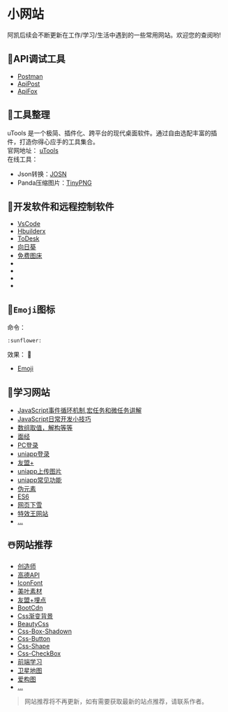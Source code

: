 # 小网站

阿凯后续会不断更新在工作/学习/生活中遇到的一些常用网站。欢迎您的查阅哟!

## :blossom:API调试工具


- [Postman](https://www.getpostman.com/)
- [ApiPost](https://v7.apipost.cn/#/apis/run)
- [ApiFox](https://www.apifox.cn)

## :sunflower:工具整理

uTools 是一个极简、插件化、跨平台的现代桌面软件。通过自由选配丰富的插件，打造你得心应手的工具集合。  
官网地址： [uTools](https://www.u.tools/)  
在线工具：

- Json转换：[JOSN](https://www.json.cn/#)
- Panda压缩图片：[TinyPNG](https://tinypng.com/)

## :rose:开发软件和远程控制软件
- [VsCode](https://code.visualstudio.com/)
- [Hbuilderx](https://www.dcloud.io/hbuilderx.html)
- [ToDesk](https://www.todesk.com/)
- [向日葵](https://sunlogin.oray.com/)
- [免费图床](https://imgtp.com/)
- []()
- []()
- []()
- []()



## :sunflower:`Emoji`图标

命令：

```
:sunflower:
```

效果：
:sunflower:

- [Emoji](https://github.com/markdown-it/markdown-it-emoji/blob/master/lib/data/full.json)


## :sunflower:学习网站
- [JavaScript事件循环机制,宏任务和微任务讲解](https://juejin.cn/post/7112616745508012062)
- [JavaScript日常开发小技巧](https://juejin.cn/post/7112704104694022152)
- [数组取值，解构等等](https://juejin.cn/post/7111302214945079310)
- [面经](https://juejin.cn/post/7016593221815910408)
- [PC登录](https://juejin.cn/post/7098590812069429284)
- [uniapp登录](https://juejin.cn/post/7105023071056035877)
- [友盟+](https://blog.csdn.net/krico233/article/details/122459028)
- [uniapp上传图片](https://haozhongping.blog.csdn.net/article/details/123108246?spm=1001.2101.3001.6650.14&utm_medium=distribute.pc_relevant.none-task-blog-2%7Edefault%7EBlogCommendFromBaidu%7ERate-14.pc_relevant_default&depth_1-utm_source=distribute.pc_relevant.none-task-blog-2%7Edefault%7EBlogCommendFromBaidu%7ERate-14.pc_relevant_default&utm_relevant_index=20)
- [uniapp常见功能](https://www.kancloud.cn/wangking/uniapp/1868620)
- [伪元素](https://juejin.cn/post/6854573204011221000#heading-19)
- [ES6](https://juejin.cn/post/7016520448204603423)
- [网页下雪](https://api.vvhan.com/api/snow)
- [特效王网站](https://www.vantajs.com/?effect=waves)
- [...]()


## :snowman_with_snow:网站推荐
- [创造师](https://www.chuangzaoshi.com/)
- [高德API](https://lbs.amap.com/)
- [IconFont](https://www.iconfont.cn/)
- [美叶素材](https://www.meiye.art/inspiration/26/28)
- [友盟+埋点](https://mp.umeng.com/apps/overview)
- [BootCdn](https://www.bootcdn.cn/)
- [Css渐变背景](https://color.oulu.me/)
- [BeautyCss](https://uiverse.io/)
- [Css-Box-Shadown](https://getcssscan.com/css-box-shadow-examples?ref=producthunt)
- [Css-Button](https://getcssscan.com/css-buttons-examples)
- [Css-Shape](https://getcssscan.com/css-shapes)
- [Css-CheckBox](https://getcssscan.com/css-checkboxes-examples)
- [前端学习](https://wws3v4evub.feishu.cn/wiki/wikcnjUuoCWbgb7TbZnhAVVwkAc)
- [卫星地图](http://www.wxno.com/)
- [爱构图](https://igoutu.cn/)
- [...]()


> 网站推荐将不再更新，如有需要获取最新的站点推荐，请联系作者。
